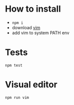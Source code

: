 # How to install
 - `npm i`
 - download [vim](https://www.vim.org/download.php)
 - add vim to system PATH env

# Tests
`npm test`

# Visual editor
`npm run vim`